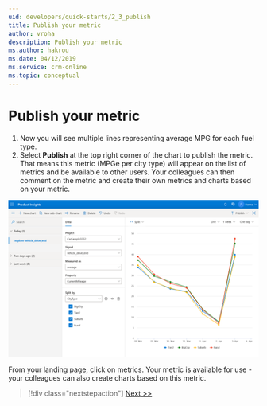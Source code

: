 ```yaml
---
uid: developers/quick-starts/2_3_publish
title: Publish your metric
author: vroha
description: Publish your metric
ms.author: hakrou
ms.date: 04/12/2019
ms.service: crm-online
ms.topic: conceptual
---
```


# Publish your metric

1. Now you will see multiple lines representing average MPG for each fuel type. 
2. Select **Publish** at the top right corner of the chart to publish the metric. That means this metric (MPGe per city type) will appear on the list of metrics and be available to other users. Your colleagues can then comment on the metric and create their own metrics and charts based on your metric. 

![Select split](2_Split.PNG)

From your landing page, click on metrics. Your metric is available for use - your colleagues can also create charts based on this metric.

> [!div class="nextstepaction"]
> [Next >>](3_get-insights.md)




